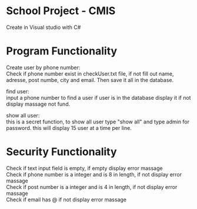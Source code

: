 # School Project - CMIS

Create in Visual studio with C#

# Program Functionality
Create user by phone number: <br />
Check if phone number exist in checkUser.txt file, if not fill out name, adresse, post numbe, city and email. Then save it all in the database.

find user:<br />
input a phone number to find a user if user is in the database display it if not display massage not fund.

show all user:<br />
this is a secret function, to show all user type "show all" and type admin for password. this will display 15 user at a time per line.

# Security Functionality
Check if text input field is empty, if empty display error massage<br />
Check if phone number is a integer and is 8 in length, if not display error massage<br />
Check if post number is a integer and is 4 in length, if not display error massage<br />
Check if email has @ if not display error massage








